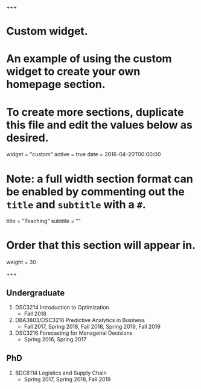 +++
# Custom widget.
# An example of using the custom widget to create your own homepage section.
# To create more sections, duplicate this file and edit the values below as desired.
widget = "custom"
active = true
date = 2016-04-20T00:00:00

# Note: a full width section format can be enabled by commenting out the `title` and `subtitle` with a `#`.
title = "Teaching"
subtitle = ""

# Order that this section will appear in.
weight = 30

+++

## Undergraduate
1. DSC3214 Introduction to Optimization
	* Fall 2018
2. DBA3803/DSC3216 Predictive Analytics in Business
	* Fall 2017, Spring 2018, Fall 2018, Spring 2019, Fall 2019
3. DSC3216 Forecasting for Managerial Decisions
	* Spring 2016, Spring 2017

## PhD
1. BDC6114 Logistics and Supply Chain
	* Spring 2017, Spring 2018, Fall 2019
